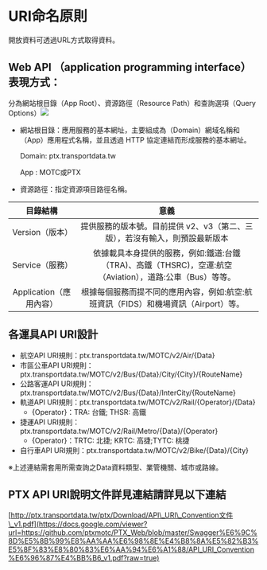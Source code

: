 # URI命名原則

開放資料可透過URL方式取得資料。

## Web API （application programming interface）表現方式：

分為網站根目錄（App Root）、資源路徑（Resource Path）和查詢選項（Query Options）![ ](https://ptx.transportdata.tw/PTX/Content/Images/sample_06.jpg)

* 網站根目錄：應用服務的基本網址，主要組成為（Domain）網域名稱和（App）應用程式名稱，並且透過 HTTP 協定連結而形成服務的基本網址。

  Domain: ptx.transportdata.tw

  App : MOTC或PTX

* 資源路徑：指定資源項目路徑名稱。

| 目錄結構 | 意義 |
| :---: | :---: |
| Version（版本） | 提供服務的版本號。目前提供 v2、v3（第二、三版），若沒有輸入，則預設最新版本 |
| Service（服務） | 依據載具本身提供的服務，例如:鐵道:台鐵（TRA\)、高鐵（THSRC\)，空運:航空（Aviation），道路:公車（Bus）等等。 |
| Application（應用內容） | 根據每個服務而提不同的應用內容，例如:航空:航班資訊（FIDS）和機場資訊（Airport）等。 |

## 各運具API URI設計

* 航空API URI規則：ptx.transportdata.tw/MOTC/v2/Air/{Data}
* 市區公車API URI規則：ptx.transportdata.tw/MOTC/v2/Bus/{Data}/City/{City}/{RouteName}
* 公路客運API URI規則：ptx.transportdata.tw/MOTC/v2/Bus/{Data}/InterCity/{RouteName}
* 軌道API URI規則：ptx.transportdata.tw/MOTC/v2/Rail/{Operator}/{Data}
  * {Operator}：TRA: 台鐵; THSR: 高鐵
* 捷運API URI規則：ptx.transportdata.tw/MOTC/v2/Rail/Metro/{Data}/{Operator}
  * {Operator}：TRTC: 北捷; KRTC: 高捷;TYTC: 桃捷
* 自行車API URI規則：ptx.transportdata.tw/MOTC/v2/Bike/{Data}/{City}

※上述連結需套用所需查詢之Data資料類型、業管機關、城市或路線。

## PTX API URI說明文件詳見連結請詳見以下連結

[http://ptx.transportdata.tw/ptx/Download/API\_URI\_Convention文件\_v1.pdf](https://docs.google.com/viewer?url=https://github.com/ptxmotc/PTX_Web/blob/master/Swagger%E6%9C%8D%E5%8B%99%E8%AA%AA%E6%98%8E%E4%B8%8A%E5%82%B3%E5%8F%83%E8%80%83%E6%AA%94%E6%A1%88/API_URI_Convention%E6%96%87%E4%BB%B6_v1.pdf?raw=true)

